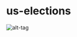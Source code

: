 # us-elections
![alt-tag](https://github.com/thezane/us-elections/blob/master/forecasts/49days.png)
